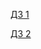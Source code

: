 [ДЗ 1  ](https://github.com/mortun5391/YLABStudy/pull/2)

[ДЗ 2  ](https://github.com/mortun5391/YLABStudy/pull/3)
